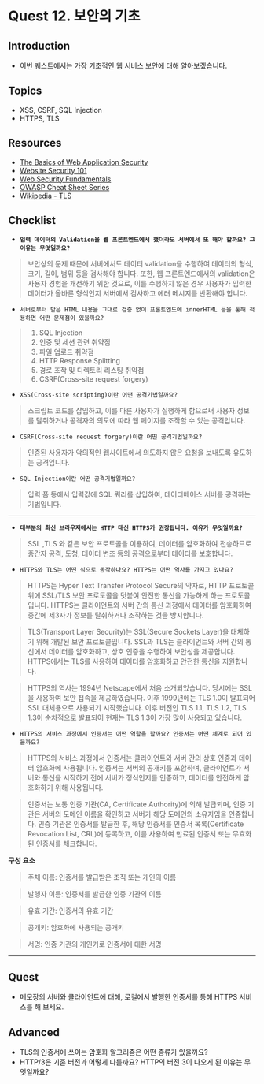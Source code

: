# Quest 12. 보안의 기초

## Introduction

- 이번 퀘스트에서는 가장 기초적인 웹 서비스 보안에 대해 알아보겠습니다.

## Topics

- XSS, CSRF, SQL Injection
- HTTPS, TLS

## Resources

- [The Basics of Web Application Security](https://martinfowler.com/articles/web-security-basics.html)
- [Website Security 101](https://spyrestudios.com/web-security-101/)
- [Web Security Fundamentals](https://www.shopify.com.ng/partners/blog/web-security-2018)
- [OWASP Cheat Sheet Series](https://cheatsheetseries.owasp.org/)
- [Wikipedia - TLS](https://en.wikipedia.org/wiki/Transport_Layer_Security)

## Checklist

- **`입력 데이터의 Validation을 웹 프론트엔드에서 했더라도 서버에서 또 해야 할까요? 그 이유는 무엇일까요?`**

> 보안상의 문제 때문에 서버에서도 데이터 validation을 수행하여 데이터의 형식, 크기, 길이, 범위 등을 검사해야 합니다.
> 또한, 웹 프론트엔드에서의 validation은 사용자 경험을 개선하기 위한 것으로, 이를 수행하지 않은 경우 사용자가 입력한 데이터가 올바른 형식인지 서버에서 검사하고 에러 메시지를 반환해야 합니다.

- `서버로부터 받은 HTML 내용을 그대로 검증 없이 프론트엔드에 innerHTML 등을 통해 적용하면 어떤 문제점이 있을까요?`

> 1. SQL Injection
> 2. 인증 및 세션 관련 취약점
> 3. 파일 업로드 취약점
> 4. HTTP Response Splitting
> 5. 경로 조작 및 디렉토리 리스팅 취약점
> 6. CSRF(Cross-site request forgery)

- `XSS(Cross-site scripting)이란 어떤 공격기법일까요?`

> 스크립트 코드를 삽입하고, 이를 다른 사용자가 실행하게 함으로써 사용자 정보를 탈취하거나 공격자의 의도에 따라 웹 페이지를 조작할 수 있는 공격입니다.

- `CSRF(Cross-site request forgery)이란 어떤 공격기법일까요?`

> 인증된 사용자가 악의적인 웹사이트에서 의도하지 않은 요청을 보내도록 유도하는 공격입니다.

- `SQL Injection이란 어떤 공격기법일까요?`

> 입력 폼 등에서 입력값에 SQL 쿼리를 삽입하여, 데이터베이스 서버를 공격하는 기법입니다.

---

- **`대부분의 최신 브라우저에서는 HTTP 대신 HTTPS가 권장됩니다. 이유가 무엇일까요?`**

> SSL ,TLS 와 같은 보안 프로토콜을 이용하여, 데이터를 암호화하여 전송하므로 중간자 공격, 도청, 데이터 변조 등의 공격으로부터 데이터를 보호합니다.

- `HTTPS와 TLS는 어떤 식으로 동작하나요? HTTPS는 어떤 역사를 가지고 있나요?`

> HTTPS는 Hyper Text Transfer Protocol Secure의 약자로, HTTP 프로토콜 위에 SSL/TLS 보안 프로토콜을 덧붙여 안전한 통신을 가능하게 하는 프로토콜입니다. HTTPS는 클라이언트와 서버 간의 통신 과정에서 데이터를 암호화하여 중간에 제3자가 정보를 탈취하거나 조작하는 것을 방지합니다.

> TLS(Transport Layer Security)는 SSL(Secure Sockets Layer)을 대체하기 위해 개발된 보안 프로토콜입니다. SSL과 TLS는 클라이언트와 서버 간의 통신에서 데이터를 암호화하고, 상호 인증을 수행하여 보안성을 제공합니다. HTTPS에서는 TLS를 사용하여 데이터를 암호화하고 안전한 통신을 지원합니다.

> HTTPS의 역사는 1994년 Netscape에서 처음 소개되었습니다. 당시에는 SSL을 사용하여 보안 접속을 제공하였습니다. 이후 1999년에는 TLS 1.0이 발표되어 SSL 대체용으로 사용되기 시작했습니다. 이후 버전인 TLS 1.1, TLS 1.2, TLS 1.3이 순차적으로 발표되어 현재는 TLS 1.3이 가장 많이 사용되고 있습니다.

- `HTTPS의 서비스 과정에서 인증서는 어떤 역할을 할까요? 인증서는 어떤 체계로 되어 있을까요?`

> HTTPS의 서비스 과정에서 인증서는 클라이언트와 서버 간의 상호 인증과 데이터 암호화에 사용됩니다. 인증서는 서버의 공개키를 포함하며, 클라이언트가 서버와 통신을 시작하기 전에 서버가 정식인지를 인증하고, 데이터를 안전하게 암호화하기 위해 사용됩니다.

> 인증서는 보통 인증 기관(CA, Certificate Authority)에 의해 발급되며, 인증 기관은 서버의 도메인 이름을 확인하고 서버가 해당 도메인의 소유자임을 인증합니다. 인증 기관은 인증서를 발급한 후, 해당 인증서를 인증서 목록(Certificate Revocation List, CRL)에 등록하고, 이를 사용하여 만료된 인증서 또는 무효화된 인증서를 체크합니다.

**구성 요소**

> 주체 이름: 인증서를 발급받은 조직 또는 개인의 이름

> 발행자 이름: 인증서를 발급한 인증 기관의 이름

> 유효 기간: 인증서의 유효 기간

> 공개키: 암호화에 사용되는 공개키

> 서명: 인증 기관의 개인키로 인증서에 대한 서명

---

## Quest

- 메모장의 서버와 클라이언트에 대해, 로컬에서 발행한 인증서를 통해 HTTPS 서비스를 해 보세요.

## Advanced

- TLS의 인증서에 쓰이는 암호화 알고리즘은 어떤 종류가 있을까요?
- HTTP/3은 기존 버전과 어떻게 다를까요? HTTP의 버전 3이 나오게 된 이유는 무엇일까요?
